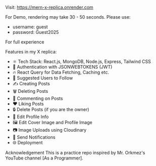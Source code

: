 Visit: https://mern-x-replica.onrender.com

For Demo, rendering may take 30 - 50 seconds.
Please use:

- username: guest
- password: Guest2025

For full experience

Features in my X replica:

- ⚛️ Tech Stack: React.js, MongoDB, Node.js, Express, Tailwind CSS
- 🔐 Authentication with JSONWEBTOKENS (JWT)
- 🔥 React Query for Data Fetching, Caching etc.
- 👥 Suggested Users to Follow
- ✍️ Creating Posts
- 🗑️ Deleting Posts
- 💬 Commenting on Posts
- ❤️ Liking Posts
- 🔒 Delete Posts (if you are the owner)
- 📝 Edit Profile Info
- 🖼️ Edit Cover Image and Profile Image
- 📷 Image Uploads using Cloudinary
- 🔔 Send Notifications
- 🌐 Deployment


Acknowledgement
This is a practice repo inspired by Mr. Orkmez's YouTube channel [As a Programmer].

